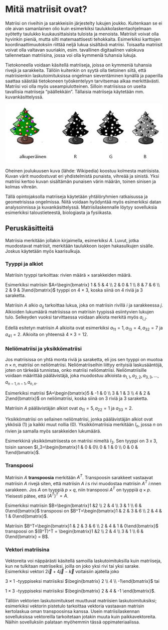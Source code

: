 # Mitä matriisit ovat?

Matriisi on riveihin ja sarakkeisiin järjestelty lukujen joukko. Kuitenkaan se ei ole aivan samanlainen olio kuin esimerkiksi taulukkolaskentaohjelmaan syötetty taulukko kuukausittaisista tuloista ja menoista. Matriisit voivat olla hyvinkin pieniä, mutta silti matemaattisesti tehokkaita. Esimerkiksi karttojen koordinaattimuutoksiin riittää neljä lukua sisältävä matriisi. Toisaalta matriisit voivat olla valtavan suuriakin, esim. tavallinen digitaalinen valokuva tallennetaan matriisina, jossa voi olla kymmeniä tuhansia lukuja.

Tietokoneella voidaan käsitellä matriiseja, joissa on kymmeniä tuhansia rivejä ja sarakkeita. Tällöin kuitenkin on syytä olla tietoinen siitä, että matriisienkin laskutoimituksissa ongelman sieventäminen kynällä ja paperilla saattaa säästää tietokoneen työskentelyyn tarvitsemaa aikaa merkittävästi. Matriisi voi olla myös useampiulotteinen. Silloin matriisissa on useita tavallisia matriiseja “päällekkäin”. Tällaisia matriiseja käytetään mm. kuvankäsittelyssä.

![Joulukuusi matriisina](joulukuusi.jpeg "Joulukuusi matriisina")

Oheinen joulukuusen kuva (lähde: Wikipedia) koostuu kolmesta matriisista. Kuvan värit muodostuvat eri yhdistelmistä punaista, vihreää ja sinistä. Yksi matriisi kertoo kuvan sisältämän punaisen värin määrän, toinen sinisen ja kolmas vihreän.

Tällä opintojaksolla matriiseja käytetään yhtälöryhmien ratkaisussa ja geometrisissa ongelmissa. Niitä voidaan hyödyntää myös esimerkiksi datan analysoinnissa ja kuvankäsittelyssä. Matriisilaskennalle löytyy sovelluksia esimerkiksi taloustieteestä, biologiasta ja fysiikasta. 

## Peruskäsitteitä

Matriisia merkitään jollakin kirjaimella, esimerkiksi $A$. Luvut, jotka muodostavat matriisit, merkitään taulukkoon isojen hakasulkujen sisälle. Joskus käytetään myös kaarisulkuja.

### Tyyppi ja alkiot

Matriisin tyyppi tarkoittaa: rivien määrä $\times$ sarakkeiden määrä.

Esimerkiksi matriisin $A=\begin{bmatrix} 1 & 5 & 4 \\ 2 & 0 & 1 \\ 8 & 7 & 6 \\ 2 & 9 & 3\end{bmatrix}$ tyyppi on 4 $\times$ 3, koska siinä on 4 riviä ja 3 saraketta.

Matriisin $A$ alkio $a_{ij}$ tarkoittaa lukua, joka on matriisin rivillä $i$ ja sarakkeessa $j$. Alkioiden lukumäärä matriisissa on matriisin tyypissä esiintyvien lukujen tulo. Selkeyden vuoksi tarvittaessa voidaan alkiota merkitä myös $a_{i,j}$.

Edellä esitetyn matriisin $A$ alkioita ovat esimerkiksi $a_{11}=1, a_{13}=4, a_{32}=7$ ja $a_{41}=2$. Alkioita on yhteensä $4 \times 3 = 12$.

### Neliömatriisi ja  yksikkömatriisi

Jos matriisissa on yhtä monta riviä ja saraketta, eli jos sen tyyppi on muotoa $n \times n$, matriisi on neliömatriisi. Neliömatriiseihin liittyy erityisiä laskusääntöjä, joten on tärkeää tunnistaa, onko matriisi neliömatriisi. Neliömatriisille voidaan määrittää päälävistäjä, joka muodostuu alkioista $a_{1,1}, a_{2,2}, a_{3,3}, \ldots, a_{n-1,n-1}, a_{n,n}$.

Esimerkiksi matriisi $A=\begin{bmatrix}5 & -1 & 0 \\ 3 & 1 & 3 \\ 4 & 2 & 2\end{bmatrix}$ on neliömatriisi, koska siinä on 3 riviä ja 3 saraketta.

Matriisin $A$ päälävistäjän alkiot ovat $a_{11}=5, a_{22}=1$ ja $a_{33}=2$.

Yksikkömatriisi on sellainen neliömatriisi, jonka päälävistäjän alkiot ovat ykkösiä (1) ja kaikki muut nollia (0). Yksikkömatriisia merkitään $I_n$, jossa $n$ on rivien ja samalla myös sarakkeiden lukumäärä.

Esimerkkinä yksikkömatriisesta on matriisi nimeltä $I_3$. Sen tyyppi on 3 x 3, toisin sanoen $I_3=\begin{bmatrix}1 & 0 & 0\\ 0 & 1 & 0 \\ 0 & 0 & 1\end{bmatrix}$.

### Transpoosi

Matriisin $A$ **transpoosia** merkitään $A^T$. Transpoosin sarakkeet vastaavat matriisin $A$ rivejä siten, että matriisin $A$ $i$:s rivi muodostaa matriisin $A^T$ $i$:nnen sarakkeen. Jos $A$ on tyyppiä $p \times q$, niin transpoosi $A^T$ on tyyppiä $q \times p$. Yleisesti pätee, että $(A^T)^T=A$.

Esimerkiksi matriisin $B=\begin{bmatrix}1 &2 \\ 2 & 4 \\ 3 & 1 \\ 6 & 0\end{bmatrix}$ transpoosi on $B^T=\begin{bmatrix}1 & 2 & 3 & 6 \\ 2 & 4 & 1 & 0\end{bmatrix}$.

Matriisin $B^T=\begin{bmatrix}1 & 2 & 3 & 6 \\ 2 & 4 & 1 & 0\end{bmatrix}$ transpoosi on $(B^T)^T = \begin{bmatrix}1 &2 \\ 2 & 4 \\ 3 & 1 \\ 6 & 0\end{bmatrix} = B$.

### Vektori matriisina

Vektoreita voi näppärästi käsitellä samoilla laskutoimituksilla kuin matriiseja, kun ne tulkitaan matriiseiksi, joilla on joko yksi rivi tai yksi sarake. Esimerkiksi vektori $2\vec{i}+4\vec{j}-\vec{k}$ voitaisiin ajatella joko

$3\times 1$ -tyyppiseksi matriisiksi $\begin{bmatrix} 2 \\ 4 \\ -1\end{bmatrix}$ tai 

$1\times 3$ -tyyppiseksi matriisiksi $\begin{bmatrix} 2 & 4 & -1 \end{bmatrix}$.  

Tällöin vektorien laskutoimitukset muuttuvat matriisien laskutoimituksiksi; esimerkiksi vektorin pistetulo tarkoittaa vektoria vastaavan matrisin kertolaskua oman transpoosinsa kanssa. Usein matriisilaskennan sovelluksissa vektoreilla tarkoitetaan jotakin muuta kuin paikkavektoreita. Näihin sovelluksiin palataan myöhemmin tässä oppimateriaalissa.